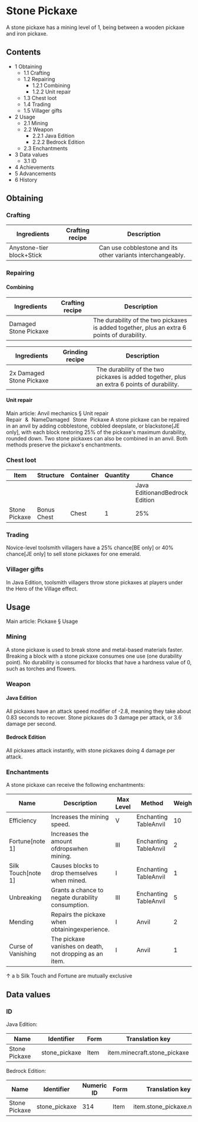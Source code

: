 # Stone Pickaxe
A stone pickaxe has a mining level of 1, being between a wooden pickaxe and iron pickaxe.

## Contents
- 1 Obtaining
	- 1.1 Crafting
	- 1.2 Repairing
		- 1.2.1 Combining
		- 1.2.2 Unit repair
	- 1.3 Chest loot
	- 1.4 Trading
	- 1.5 Villager gifts
- 2 Usage
	- 2.1 Mining
	- 2.2 Weapon
		- 2.2.1 Java Edition
		- 2.2.2 Bedrock Edition
	- 2.3 Enchantments
- 3 Data values
	- 3.1 ID
- 4 Achievements
- 5 Advancements
- 6 History

## Obtaining
### Crafting
| Ingredients               | Crafting recipe | Description                                                 |
|---------------------------|-----------------|-------------------------------------------------------------|
| Anystone-tier block+Stick |                 | Can use cobblestone and its other variants interchangeably. |

### Repairing
#### Combining
| Ingredients           | Crafting recipe | Description                                                                                 |
|-----------------------|-----------------|---------------------------------------------------------------------------------------------|
| Damaged Stone Pickaxe |                 | The durability of the two pickaxes is added together, plus an extra 6 points of durability. |

| Ingredients              | Grinding recipe | Description                                                                                 |
|--------------------------|-----------------|---------------------------------------------------------------------------------------------|
| 2x Damaged Stone Pickaxe |                 | The durability of the two pickaxes is added together, plus an extra 6 points of durability. |

#### Unit repair
Main article: Anvil mechanics § Unit repair
Repair & NameDamaged Stone Pickaxe
A stone pickaxe can be repaired in an anvil by adding cobblestone, cobbled deepslate, or blackstone‌[JE  only], with each block restoring 25% of the pickaxe's maximum durability, rounded down. Two stone pickaxes can also be combined in an anvil. Both methods preserve the pickaxe's enchantments.

### Chest loot
| Item          | Structure   | Container | Quantity | Chance                         |
|---------------|-------------|-----------|----------|--------------------------------|
|               |             |           |          | Java EditionandBedrock Edition |
| Stone Pickaxe | Bonus Chest | Chest     | 1        | 25%                            |

### Trading
Novice-level toolsmith villagers have a 25% chance‌[BE  only] or 40% chance‌[JE  only] to sell stone pickaxes for one emerald.

### Villager gifts
In Java Edition, toolsmith villagers throw stone pickaxes at players under the Hero of the Village effect.

## Usage
Main article: Pickaxe § Usage
### Mining
A stone pickaxe is used to break stone and metal-based materials faster. Breaking a block with a stone pickaxe consumes one use (one durability point). No durability is consumed for blocks that have a hardness value of 0, such as torches and flowers.

### Weapon
#### Java Edition
All pickaxes have an attack speed modifier of -2.8, meaning they take about 0.83 seconds to recover. Stone pickaxes do 3 damage per attack, or 3.6 damage per second.

#### Bedrock Edition
All pickaxes attack instantly, with stone pickaxes doing 4 damage per attack.

### Enchantments
A stone pickaxe can receive the following enchantments:

| Name               | Description                                             | Max Level | Method                | Weight |
|--------------------|---------------------------------------------------------|-----------|-----------------------|--------|
| Efficiency         | Increases the mining speed.                             | V         | Enchanting TableAnvil | 10     |
| Fortune[note 1]    | Increases the amount ofdropswhen mining.                | III       | Enchanting TableAnvil | 2      |
| Silk Touch[note 1] | Causes blocks to drop themselves when mined.            | I         | Enchanting TableAnvil | 1      |
| Unbreaking         | Grants a chance to negate durability consumption.       | III       | Enchanting TableAnvil | 5      |
| Mending            | Repairs the pickaxe when obtainingexperience.           | I         | Anvil                 | 2      |
| Curse of Vanishing | The pickaxe vanishes on death, not dropping as an item. | I         | Anvil                 | 1      |


↑ a b Silk Touch and Fortune are mutually exclusive


## Data values
### ID
Java Edition:

| Name          | Identifier    | Form | Translation key              |
|---------------|---------------|------|------------------------------|
| Stone Pickaxe | stone_pickaxe | Item | item.minecraft.stone_pickaxe |

Bedrock Edition:

| Name          | Identifier    | Numeric ID | Form | Translation key         |
|---------------|---------------|------------|------|-------------------------|
| Stone Pickaxe | stone_pickaxe | 314        | Item | item.stone_pickaxe.name |

